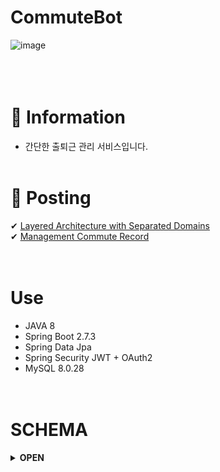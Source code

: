 # CommuteBot

![image](https://user-images.githubusercontent.com/112923814/228393129-1129ab5d-fd14-4eb6-97d0-494a00849b99.png)
</br> </br> </br> </br>


# 📰 Information
 
  - 간단한 출퇴근 관리 서비스입니다.
 </br></br>
 

# 📌 Posting
  
✔ [Layered Architecture with Separated Domains]( https://jeyunart.tistory.com/93/ ) </br>
✔ [Management Commute Record]( https://jeyunart.tistory.com/94/ )
</br></br></br>


# Use

 - JAVA 8 
 - Spring Boot 2.7.3
 - Spring Data Jpa
 - Spring Security JWT + OAuth2
 - MySQL 8.0.28
</br></br></br>


# SCHEMA
<details>
<summary><strong> OPEN </strong></summary>
<div markdown="1">       
</br>
 
### ERD
 
![Screen Shot 2023-03-30 at 2 48 44 PM](https://user-images.githubusercontent.com/112923814/228741428-389b8eba-0e13-4a80-bfac-74932fc1d19f.png)

### DDL 

<img width="595" alt="Screen Shot 2023-03-30 at 3 23 56 PM" src="https://user-images.githubusercontent.com/112923814/228748120-92059fce-3a8a-4468-8a87-f170c9460218.png">

<img width="625" alt="Screen Shot 2023-03-30 at 2 47 36 PM" src="https://user-images.githubusercontent.com/112923814/228741284-b95e152c-70aa-4307-bf61-52d3013186a8.png">

</div>
</details>
</br>
